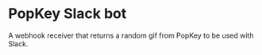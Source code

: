 # PopKey Slack bot
A webhook receiver that returns a random gif from PopKey to be used with Slack.

